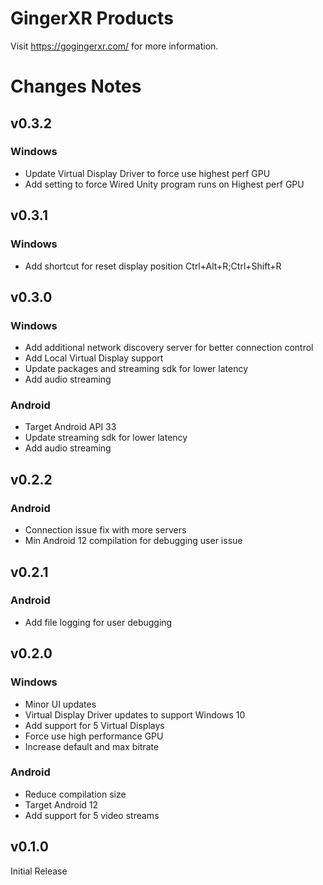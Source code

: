 # GingerXR Products
Visit https://gogingerxr.com/ for more information.

# Changes Notes
## v0.3.2
### Windows
- Update Virtual Display Driver to force use highest perf GPU
- Add setting to force Wired Unity program runs on Highest perf GPU

## v0.3.1
### Windows
- Add shortcut for reset display position Ctrl+Alt+R;Ctrl+Shift+R

## v0.3.0
### Windows
- Add additional network discovery server for better connection control
- Add Local Virtual Display support
- Update packages and streaming sdk for lower latency
- Add audio streaming

### Android
- Target Android API 33
- Update streaming sdk for lower latency
- Add audio streaming

## v0.2.2
### Android
- Connection issue fix with more servers
- Min Android 12 compilation for debugging user issue

## v0.2.1
### Android
- Add file logging for user debugging

## v0.2.0
### Windows
- Minor UI updates
- Virtual Display Driver updates to support Windows 10
- Add support for 5 Virtual Displays
- Force use high performance GPU
- Increase default and max bitrate 

### Android
- Reduce compilation size
- Target Android 12
- Add support for 5 video streams

## v0.1.0
Initial Release
